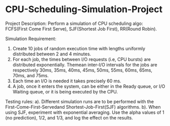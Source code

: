 # CPU-Scheduling-Simulation-Project

Project Description:
Perform a simulation of CPU scheduling algo: FCFS(First Come First Serve), SJF(Shortest Job First), RR(Round Robin).

Simulation Requirement:
1. Create 10 jobs of random execution time with lengths uniformly distributed between 2 and 4 minutes.
2. For each job, the times between I/O requests (i.e, CPU bursts) are distributed exponentially. Themean inter-I/O intervals for the jobs are respectively 30ms, 35ms, 40ms, 45ms, 50ms, 55ms, 60ms, 65ms, 70ms, and 75ms.
3. Each time an I/O is needed it takes precisely 60 ms.
4. A job, once it enters the system, can be either in the Ready queue, or I/O Waiting queue, or it is being executed by the CPU.

Testing rules:
a). Different simulation runs are to be performed with the First-Come-First-Servedand Shortest-Job-First(SJF) algorithms. 
b). When using SJF, experiment with exponential averaging. Use the alpha values of 1 (no prediction), 1/2, and 1/3, and log the effect on the results.

